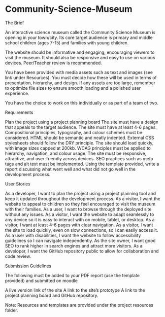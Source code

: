 # Community-Science-Museum

The Brief

An interactive science museum called the Community Science Museum is opening in your town/city. Its core target audience is primary and middle school children (ages 7-15) and families with young children.

The website should be informative and engaging, encouraging viewers to visit the museum. It should also be responsive and easy to use on various devices. Peer/Teacher review is recommended.

You have been provided with media assets such as text and images (see link under Resources). You must decide how these will be used in terms of presentation, hierarchy, and design. If any assets are too large, remember to optimize file sizes to ensure smooth loading and a polished user experience.

You have the choice to work on this individually or as part of a team of two.

Requirements

Plan the project using a project planning board
The site must have a design that appeals to the target audience.
The site must have at least 4-6 pages.
Compositional principles, typography, and colour schemes must be considered.
HTML should be semantic and neatly indented.
External CSS stylesheets should follow the DRY principle.
The site should load quickly, with image sizes capped at 200kb.
WCAG principles must be applied to hierarchy, navigation, and colour usage.
The site must be responsive, attractive, and user-friendly across devices.
SEO practices such as meta tags and alt text must be implemented.
Using the template provided, write a report discussing what went well and what did not go well in the development process.

User Stories

As a developer, I want to plan the project using a project planning tool and keep it updated throughout the development process.
As a visitor, I want the website to appeal to children so they feel encouraged to visit the museum with their families.
As a user, I want to browse through the deployed site without any issues.
As a visitor, I want the website to adapt seamlessly to any device so it is easy to interact with on mobile, tablet, or desktop.
As a visitor, I want at least 4-6 pages with clear navigation.
As a visitor, I want the site to load quickly, even on slow connections, so I can easily access it.
As a user with disabilities, I want the website to follow accessibility guidelines so I can navigate independently.
As the site owner, I want good SEO to rank higher in search engines and attract more visitors.
As a developer, I want the GitHub repository public to allow for collaboration and code review.

Submission Guidelines

The following must be added to your PDF report (use the template provided) and submitted on moodle

A live version link of the site
A link to the site’s prototype
A link to the project planning board and GitHub repository.

Note: Resources and templates are provided under the project resources folder.
